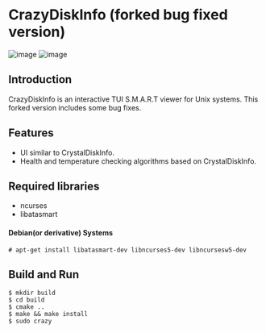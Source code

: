 # CrazyDiskInfo (forked bug fixed version)
![image](https://user-images.githubusercontent.com/32232575/151078336-b265c576-40c6-46ae-8860-5c5edba09e36.png)
![image](https://user-images.githubusercontent.com/32232575/151077417-f466a556-b543-44bb-8c6b-79f978920794.png)

## Introduction
CrazyDiskInfo is an interactive TUI S.M.A.R.T viewer for Unix systems.
This forked version includes some bug fixes.

## Features
* UI similar to CrystalDiskInfo.
* Health and temperature checking algorithms based on CrystalDiskInfo.

## Required libraries
* ncurses
* libatasmart

#### Debian(or derivative) Systems
```
# apt-get install libatasmart-dev libncurses5-dev libncursesw5-dev
```

## Build and Run
```
$ mkdir build
$ cd build
$ cmake ..
$ make && make install
$ sudo crazy
```
